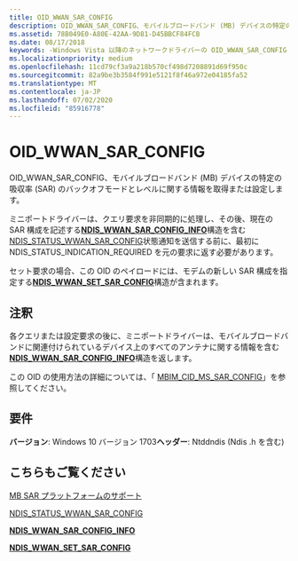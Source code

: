 ```yaml
---
title: OID_WWAN_SAR_CONFIG
description: OID_WWAN_SAR_CONFIG、モバイルブロードバンド (MB) デバイスの特定の吸収率 (SAR) のバックオフモードとレベルに関する情報を取得または設定します。
ms.assetid: 78B049E0-A80E-42AA-9D81-D45BBCF84FCB
ms.date: 08/17/2018
keywords: -Windows Vista 以降のネットワークドライバーの OID_WWAN_SAR_CONFIG
ms.localizationpriority: medium
ms.openlocfilehash: 11cd79cf3a9a218b570cf498d7208891d69f950c
ms.sourcegitcommit: 82a9be3b3584f991e5121f8f46a972e04185fa52
ms.translationtype: MT
ms.contentlocale: ja-JP
ms.lasthandoff: 07/02/2020
ms.locfileid: "85916778"
---
```

# <a name="oid_wwan_sar_config"></a>OID_WWAN_SAR_CONFIG

OID_WWAN_SAR_CONFIG、モバイルブロードバンド (MB) デバイスの特定の吸収率 (SAR) のバックオフモードとレベルに関する情報を取得または設定します。 

ミニポートドライバーは、クエリ要求を非同期的に処理し、その後、現在の SAR 構成を記述する[**NDIS_WWAN_SAR_CONFIG_INFO**](https://docs.microsoft.com/windows-hardware/drivers/ddi/ndiswwan/ns-ndiswwan-_ndis_wwan_sar_config_info)構造を含む[NDIS_STATUS_WWAN_SAR_CONFIG](ndis-status-wwan-sar-config.md)状態通知を送信する前に、最初に NDIS_STATUS_INDICATION_REQUIRED を元の要求に返す必要があります。

セット要求の場合、この OID のペイロードには、モデムの新しい SAR 構成を指定する[**NDIS_WWAN_SET_SAR_CONFIG**](https://docs.microsoft.com/windows-hardware/drivers/ddi/ndiswwan/ns-ndiswwan-_ndis_wwan_set_sar_config)構造が含まれます。

## <a name="remarks"></a>注釈

各クエリまたは設定要求の後に、ミニポートドライバーは、モバイルブロードバンドに関連付けられているデバイス上のすべてのアンテナに関する情報を含む[**NDIS_WWAN_SAR_CONFIG_INFO**](https://docs.microsoft.com/windows-hardware/drivers/ddi/ndiswwan/ns-ndiswwan-_ndis_wwan_sar_config_info)構造を返します。

この OID の使用方法の詳細については、「 [MBIM_CID_MS_SAR_CONFIG](https://docs.microsoft.com/windows-hardware/drivers/network/mb-sar-platform-support#mbimcidmssarconfig)」を参照してください。

## <a name="requirements"></a>要件

**バージョン**: Windows 10 バージョン 1703**ヘッダー**: Ntddndis (Ndis .h を含む)

## <a name="see-also"></a>こちらもご覧ください

[MB SAR プラットフォームのサポート](https://docs.microsoft.com/windows-hardware/drivers/network/mb-sar-platform-support)

[NDIS_STATUS_WWAN_SAR_CONFIG](ndis-status-wwan-sar-config.md)

[**NDIS_WWAN_SAR_CONFIG_INFO**](https://docs.microsoft.com/windows-hardware/drivers/ddi/ndiswwan/ns-ndiswwan-_ndis_wwan_sar_config_info)

[**NDIS_WWAN_SET_SAR_CONFIG**](https://docs.microsoft.com/windows-hardware/drivers/ddi/ndiswwan/ns-ndiswwan-_ndis_wwan_set_sar_config)
